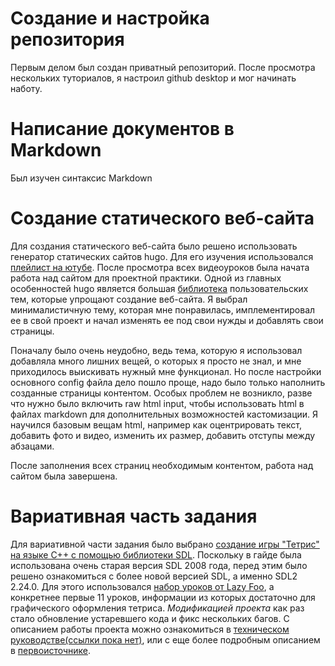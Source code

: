 # Создание и настройка репозитория
Первым делом был создан приватный репозиторий. После просмотра нескольких туториалов, я настроил github desktop и мог начинать наботу.

# Написание документов в Markdown
Был изучен синтаксис Markdown

# Создание статического веб-сайта
Для создания статического веб-сайта было решено использовать генератор статических сайтов hugo. Для его изучения использовался [плейлист на ютубе](https://www.youtube.com/playlist?list=PLLAZ4kZ9dFpOnyRlyS-liKL5ReHDcj4G3). После просмотра всех видеоуроков была начата работа над сайтом для проектной практики. Одной из главных особенностей hugo является большая [библиотека](https://themes.gohugo.io/) пользовательских тем, которые упрощают создание веб-сайта. Я выбрал минималистичную тему, которая мне понравилась, имплементировал ее в свой проект и начал изменять ее под свои нужды и добавлять свои страницы.

Поначалу было очень неудобно, ведь тема, которую я использовал добавляла много лишних вещей, о которых я просто не знал, и мне приходилось выискивать нужный мне функционал. Но после настройки основного config файла дело пошло проще, надо было только наполнить созданные страницы контентом. Особых проблем не возникло, разве что нужно было включить raw html input, чтобы использовать html в файлах markdown для дополнительных возможностей кастомизации. Я научился базовым вещам html, например как оцентрировать текст, добавить фото и видео, изменить их размер, добавить отступы между абзацами.

После заполнения всех страниц необходимым контентом, работа над сайтом была завершена.

# Вариативная часть задания

Для вариативной части задания было выбрано [создание игры "Тетрис" на языке C++ с помощью библиотеки SDL](https://javilop.com/gamedev/tetris-tutorial-in-c-platform-independent-focused-in-game-logic-for-beginners/). Поскольку в гайде была использована очень старая версия SDL 2008 года, перед этим было решено ознакомиться с более новой версией SDL, а именно SDL2 2.24.0. Для этого использовался [набор уроков от Lazy Foo](https://lazyfoo.net/tutorials/SDL/index.php), а конкретнее первые 11 уроков, информации из которых достаточно для графического оформления тетриса. *Модификацией проекта* как раз стало обновление устаревшего кода и фикс нескольких багов. С описанием работы проекта можно ознакомиться в [техническом руководстве(ссылки пока нет)](), или с еще более подробным описанием в [первоисточнике](https://javilop.com/gamedev/tetris-tutorial-in-c-platform-independent-focused-in-game-logic-for-beginners/).